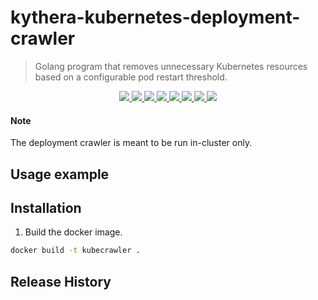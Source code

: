 # kythera-kubernetes-deployment-crawler
> Golang program that removes unnecessary Kubernetes resources based on a configurable pod restart threshold.

<p align="center">
    <a href="https://github.com/att-cloudnative-labs/kythera-k8s-deployment-crawler/graphs/contributors" alt="Contributors">
		<img src="https://img.shields.io/github/contributors/att-cloudnative-labs/kythera-k8s-deployment-crawler.svg">
	</a>
	<a href="https://github.com/att-cloudnative-labs/kythera-k8s-deployment-crawler/commits/master" alt="Commits">
		<img src="https://img.shields.io/github/commit-activity/m/att-cloudnative-labs/kythera-k8s-deployment-crawler.svg">
	</a>
	<a href="https://github.com/att-cloudnative-labs/kythera-k8s-deployment-crawler/pulls" alt="Open pull requests">
		<img src="https://img.shields.io/github/issues-pr-raw/att-cloudnative-labs/kythera-k8s-deployment-crawler.svg">
	</a>
	<a href="https://github.com/att-cloudnative-labs/kythera-k8s-deployment-crawler/pulls" alt="Closed pull requests">
    	<img src="https://img.shields.io/github/issues-pr-closed-raw/att-cloudnative-labs/kythera-k8s-deployment-crawler.svg">
	</a>
	<a href="https://github.com/att-cloudnative-labs/kythera-k8s-deployment-crawler/issues" alt="Issues">
		<img src="https://img.shields.io/github/issues-raw/att-cloudnative-labs/kythera-k8s-deployment-crawler.svg">
	</a>
	<a href="https://github.com/att-cloudnative-labs/kythera-k8s-deployment-crawler/stargazers" alt="Stars">
		<img src="https://img.shields.io/github/stars/att-cloudnative-labs/kythera-k8s-deployment-crawler.svg?style=social">
	</a>	
	<a href="https://github.com/att-cloudnative-labs/kythera-k8s-deployment-crawler/watchers" alt="Watchers">
		<img src="https://img.shields.io/github/watchers/att-cloudnative-labs/kythera-k8s-deployment-crawler.svg?style=social">
	</a>	
	<a href="https://github.com/att-cloudnative-labs/kythera-k8s-deployment-crawler/network/members" alt="Forks">
		<img src="https://img.shields.io/github/forks/att-cloudnative-labs/kythera-k8s-deployment-crawler.svg?style=social">
	</a>	
</p>

#### Note
The deployment crawler is meant to be run in-cluster only.

## Usage example



## Installation

1. Build the docker image.

```sh
docker build -t kubecrawler .
```

## Release History




